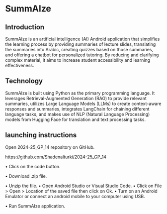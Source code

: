 # SummAIze

## Introduction
SummAIze is an artificial intelligence (AI) Android application that simplifies the learning process by providing summaries of lecture slides, translating the summaries into Arabic, creating quizzes based on those summaries, and offering a chatbot for personalized tutoring. By reducing and clarifying complex material, it aims to increase student accessibility and learning effectiveness.

## Technology
SummAIze is built using Python as the primary programming language. It leverages Retrieval-Augmented Generation (RAG) to provide relevant summaries, utilizes Large Language Models (LLMs) to create context-aware responses and summaries, integrates LangChain for chaining different language tasks, and makes use of NLP (Natural Language Processing) models from Hugging Face for translation and text processing tasks.

## launching instructions
Open 2024-25_GP_14 repository on GitHub. 

https://github.com/Shadenalturki/2024-25_GP_14

• Click on the code button. 

• Download .zip file.

• Unzip the file.
• Open Android Studio or Visual Studio Code.
• Click on File > Open > Location of the saved file then click on Ok.
• Turn on an Android Emulator or connect an android mobile to your computer using
USB.

• Run SummAIze application.
